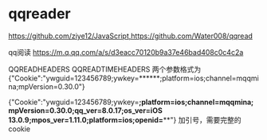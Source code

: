 # qqreader 
https://github.com/ziye12/JavaScript,https://github.com/Water008/qqread

qq阅读
https://m.q.qq.com/a/s/d3eacc70120b9a37e46bad408c0c4c2a

QQREADHEADERS QQREADTIMEHEADERS 两个参数格式为
{"Cookie":"ywguid=123456789;ywkey=******;platform=ios;channel=mqqmina;mpVersion=0.30.0"}

{"Cookie":"ywguid=123456789;ywkey=******;platform=ios;channel=mqqmina;mpVersion=0.30.0;qq_ver=8.0.17;os_ver=iOS 13.0.9;mpos_ver=1.11.0;platform=ios;openid=********"}
加引号，需要完整的cookie
